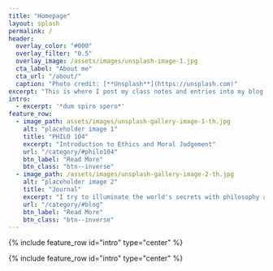 ```yaml
---
title: "Homepage"
layout: splash
permalink: /
header:
  overlay_color: "#000"
  overlay_filter: "0.5"
  overlay_image: /assets/images/unsplash-image-1.jpg
  cta_label: "About me"
  cta_url: "/about/"
  caption: "Photo credit: [**Unsplash**](https://unsplash.com)"
excerpt: "This is where I post my class notes and entries into my blog. Enjoy!"
intro: 
  - excerpt: '*dum spiro spero*'
feature_row:
  - image_path: assets/images/unsplash-gallery-image-1-th.jpg
    alt: "placeholder image 1"
    title: "PHILO 104"
    excerpt: "Introduction to Ethics and Moral Judgement"
    url: "/category/#philo104"
    btn_label: "Read More"
    btn_class: "btn--inverse"
  - image_path: /assets/images/unsplash-gallery-image-2-th.jpg
    alt: "placeholder image 2"
    title: "Journal"
    excerpt: "I try to illuminate the world's secrets with philosophy as my torch"
    url: "/category/#blog"
    btn_label: "Read More"
    btn_class: "btn--inverse"
---
```


{% include feature_row id="intro" type="center" %}

{% include feature_row id="intro" type="center" %}
